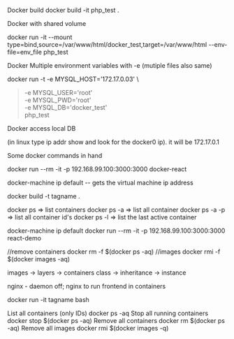 
Docker build 
docker build -it php_test .

Docker with shared volume 

docker run -it --mount type=bind,source=/var/www/html/docker_test,target=/var/www/html  --env-file=env_file php_test 

Docker Multiple environment variables with -e (mutiple files also same)

docker run -t -e MYSQL_HOST='172.17.0.03'  \
>  -e MYSQL_USER='root' \
>  -e MYSQL_PWD='root' \
>  -e MYSQL_DB='docker_test' \
>  php_test

Docker access local DB

(in linux type ip addr show and look for the docker0 ip). it will be 172.17.0.1

Some docker commands in hand

docker run --rm -it -p 192.168.99.100:3000:3000 docker-react

docker-machine ip default -- gets the virtual machine ip address

docker build -t tagname .

docker ps => list containers
docker ps -a => list all container
docker ps -a -p => list all container id's
docker ps -l => list the last active container

docker-machine ip default
docker run --rm -it -p 192.168.99.100:3000:3000 react-demo

//remove containers
docker rm -f $(docker ps -aq)
//images
docker rmi -f $(docker images -aq)

images -> layers -> containers
class -> inheritance -> instance 

nginx - daemon off; nginx to run frontend in containers


docker run -it tagname bash

List all containers (only IDs)
docker ps -aq
Stop all running containers
docker stop $(docker ps -aq)
Remove all containers
docker rm $(docker ps -aq)
Remove all images
docker rmi $(docker images -q)
